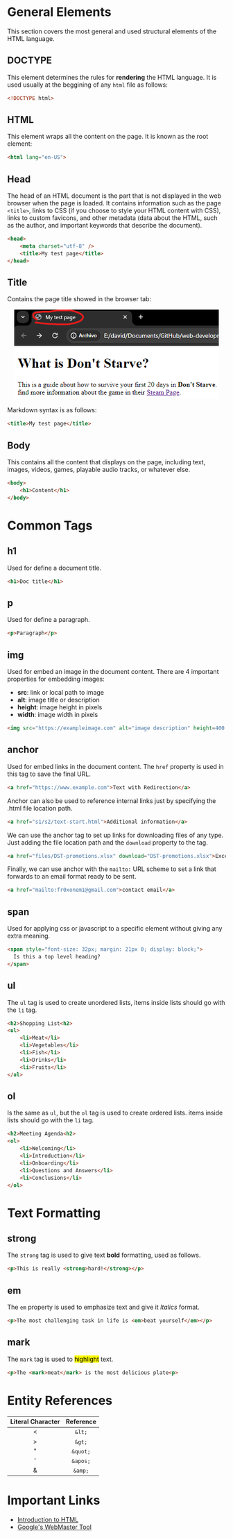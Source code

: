 # General Elements

This section covers the most general and used structural elements of the HTML language.

## DOCTYPE

This element determines the rules for **rendering** the HTML language. It is used usually at the beggining of any `html` file as follows:

```html
<!DOCTYPE html>
```

## HTML

This element wraps all the content on the page. It is known as the root element:

```html
<html lang="en-US">
```

## Head

The head of an HTML document is the part that is not displayed in the web browser when the page is loaded. It contains information such as the page `<title>`, links to CSS (if you choose to style your HTML content with CSS), links to custom favicons, and other metadata (data about the HTML, such as the author, and important keywords that describe the document).

```html
<head>
    <meta charset="utf-8" />
    <title>My test page</title>
</head>
```

## Title

Contains the page title showed in the browser tab:

<p align='center'>
    <img src='src/title.png' />
</p>

Markdown syntax is as follows:

```html
<title>My test page</title>
```

## Body

This contains all the content that displays on the page, including text, images, videos, games, playable audio tracks, or whatever else.

```html
<body>
    <h1>Content</h1>
</body>
```

# Common Tags

## h1

Used for define a document title.

```html
<h1>Doc title</h1>
```

## p

Used for define a paragraph.

```html
<p>Paragraph</p>
```

## img

Used for embed an image in the document content. There are 4 important properties for embedding images:

* **src**: link or local path to image
* **alt**: image title or description
* **height**: image height in pixels
* **width**: image width in pixels

```html
<img src="https://exampleimage.com" alt="image description" height=400 width=400 />
```

## anchor

Used for embed links in the document content. The `href` property is used in this tag to save the final URL.

```html
<a href="https://www.example.com">Text with Redirection</a>
```
Anchor can also be used to reference internal links just by specifying the .html file location path.

```html
<a href="s1/s2/text-start.html">Additional information</a>
```
We can use the anchor tag to set up links for downloading files of any type. Just adding the file location path and the `download` property to the tag.

```html
<a href="files/DST-promotions.xlsx" download="DST-promotions.xlsx">Excel File</a>
```

Finally, we can use anchor with the `mailto:` URL scheme to set a link that forwards to an email format ready to be sent.

```html
<a href="mailto:fr0xonem1@gmail.com">contact email</a>
```

## span

Used for applying css or javascript to a specific element without giving any extra meaning.

```html
<span style="font-size: 32px; margin: 21px 0; display: block;">
  Is this a top level heading?
</span>
```
## ul

The `ul` tag is used to create unordered lists, items inside lists should go with the `li` tag.

```html
<h2>Shopping List<h2>
<ul>
    <li>Meat</li>
    <li>Vegetables</li>
    <li>Fish</li>
    <li>Drinks</li>
    <li>Fruits</li>
</ul>
```
## ol

Is the same as `ul`, but the `ol` tag is used to create ordered lists. items inside lists should go with the `li` tag.

```html
<h2>Meeting Agenda<h2>
<ol>
    <li>Welcoming</li>
    <li>Introduction</li>
    <li>Onboarding</li>
    <li>Questions and Answers</li>
    <li>Conclusions</li>
</ol>
```

# Text Formatting

## strong

The `strong` tag is used to give text **bold** formatting, used as follows.

```html
<p>This is really <strong>hard!</strong></p>
```

## em

The `em` property is used to emphasize text and give it *Italics* format.

```html
<p>The most challenging task in life is <em>beat yourself</em></p>
```

## mark

The `mark` tag is used to <mark>highlight</mark> text.

```html
<p>The <mark>meat</mark> is the most delicious plate<p>
```

# Entity References

| Literal Character  | Reference |
| :----------------: | :-------: |
| <                  | `&lt;`    |
| >                  | `&gt;`    |
| "                  | `&quot;`  |
| '                  | `&apos;`  |
| &                  | `&amp;`   |

# Important Links

* [Introduction to HTML](https://developer.mozilla.org/en-US/docs/Learn/HTML/Introduction_to_HTML)
* [Google's WebMaster Tool](https://search.google.com/search-console/about?hl=en)